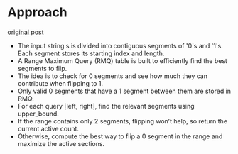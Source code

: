 # Approach

[original post](https://leetcode.com/problems/maximize-active-section-with-trade-ii/solutions/6593474/easy-understandable-short-explanation-c-python-java)

- The input string s is divided into contiguous segments of '0's and '1's.
Each segment stores its starting index and length.
- A Range Maximum Query (RMQ) table is built to efficiently find the best segments to flip.
- The idea is to check for 0 segments and see how much they can contribute when flipping to 1.
- Only valid 0 segments that have a 1 segment between them are stored in RMQ.
- For each query [left, right], find the relevant segments using upper_bound.
- If the range contains only 2 segments, flipping won’t help, so return the current active count.
- Otherwise, compute the best way to flip a 0 segment in the range and maximize the active sections.
